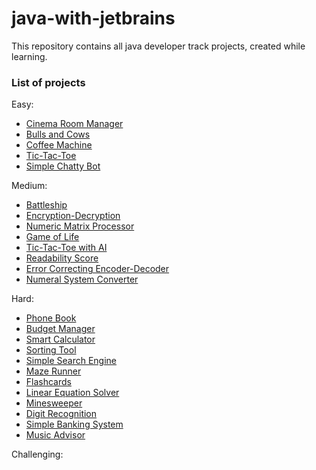 # java-with-jetbrains

This repository contains all java developer track projects, created while learning.

### List of projects

Easy:
  - [Cinema Room Manager]
  - [Bulls and Cows]
  - [Coffee Machine]
  - [Tic-Tac-Toe]
  - [Simple Chatty Bot]

Medium:
  - [Battleship]
  - [Encryption-Decryption]
  - [Numeric Matrix Processor]
  - [Game of Life]
  - [Tic-Tac-Toe with AI]
  - [Readability Score]
  - [Error Correcting Encoder-Decoder]
  - [Numeral System Converter]

Hard:
  - [Phone Book]
  - [Budget Manager]
  - [Smart Calculator]
  - [Sorting Tool]
  - [Simple Search Engine]
  - [Maze Runner]
  - [Flashcards]
  - [Linear Equation Solver]
  - [Minesweeper]
  - [Digit Recognition]
  - [Simple Banking System]
  - [Music Advisor]
  
Challenging:

    

   [Cinema Room Manager]: <easy/cinema/src/main/java/org/ikinsure/easy/cinema>
   [Bulls and Cows]: <easy/bullscows/src/main/java/org/ikinsure/easy/bullscows>
   [Coffee Machine]: <easy/machine/src/main/java/org/ikinsure/easy/machine>
   [Tic-Tac-Toe]: <easy/tictactoe/src/main/java/org/ikinsure/easy/tictactoe>
   [Simple Chatty Bot]: <easy/bot/src/main/java/org/ikinsure/easy/bot>
   
   [Battleship]: <medium/battleship/src/main/java/org/ikinsure/medium/battleship>
   [Encryption-Decryption]: <medium/encryptdecrypt/src/main/java/org/ikinsure/medium/encryptdecrypt>
   [Numeric Matrix Processor]: <medium/processor/src/main/java/org/ikinsure/medium/processor>
   [Game of Life]: <medium/life/src/main/java/org/ikinsure/medium/life>
   [Tic-Tac-Toe with AI]: <medium/tictactoeai/src/main/java/org/ikinsure/medium/tictactoeai>
   [Readability Score]: <medium/readability/src/main/java/org/ikinsure/medium/readability>
   [Error Correcting Encoder-Decoder]: <medium/correcter/src/main/java/org/ikinsure/medium/correcter>
   [Numeral System Converter]: <medium/converter/src/main/java/org/ikinsure/medium/converter>
   
   [Phone Book]: <hard/phonebook/src/main/java/org/ikinsure/hard/phonebook>
   [Budget Manager]: <hard/budget/src/main/java/org/ikinsure/hard/budget>
   [Smart Calculator]: <hard/calculator/src/main/java/org/ikinsure/hard/calculator>
   [Sorting Tool]: <hard/sorting/src/main/java/org/ikinsure/hard/sorting>
   [Simple Search Engine]: <hard/search/src/main/java/org/ikinsure/hard/search>
   [Maze Runner]: <hard/maze/src/main/java/org/ikinsure/hard/maze>
   [Flashcards]: <hard/flashcards/src/main/java/org/ikinsure/hard/flashcards>
   [Linear Equation Solver]: <hard/solver/src/main/java/org/ikinsure/hard/solver>
   [Minesweeper]: <hard/minesweeper/src/main/java/org/ikinsure/hard/minesweeper>
   [Digit Recognition]: <hard/recognition/src/main/java/org/ikinsure/hard/recognition>
   [Simple Banking System]: <hard/banking/src/main/java/org/ikinsure/hard/banking>
   [Music Advisor]: <hard/advisor/src/main/java/org/ikinsure/hard/advisor>

